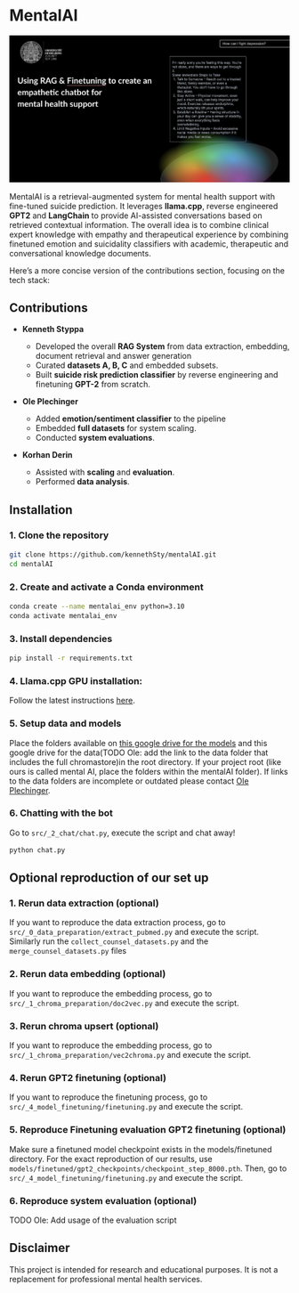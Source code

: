# MentalAI 
![Header](plots/header.png)  

MentalAI is a retrieval-augmented system for mental health support with fine-tuned suicide prediction. It leverages **llama.cpp**, reverse engineered **GPT2** and **LangChain** to provide AI-assisted conversations based on retrieved contextual information. The overall idea is to combine clinical expert knowledge with empathy and therapeutical experience by combining finetuned emotion and suicidality classifiers with academic, therapeutic and conversational knowledge documents.  

Here’s a more concise version of the contributions section, focusing on the tech stack:

## **Contributions**  

- **Kenneth Styppa**  
  - Developed the overall **RAG System** from data extraction, embedding, document retrieval and answer generation 
  - Curated **datasets A, B, C** and embedded subsets.  
  - Built **suicide risk prediction classifier** by reverse engineering and finetuning **GPT-2** from scratch.

- **Ole Plechinger**  
  - Added **emotion/sentiment classifier** to the pipeline
  - Embedded **full datasets** for system scaling.  
  - Conducted **system evaluations**.

- **Korhan Derin**  
  - Assisted with **scaling** and **evaluation**.
  - Performed **data analysis**.

## **Installation**  

### **1. Clone the repository**  
```bash
git clone https://github.com/kennethSty/mentalAI.git
cd mentalAI
```

### **2. Create and activate a Conda environment**  
```bash
conda create --name mentalai_env python=3.10  
conda activate mentalai_env  
```

### **3. Install dependencies**  
```bash
pip install -r requirements.txt  
```

### **4. Llama.cpp GPU installation:**  
Follow the latest instructions [here](https://python.langchain.com/docs/integrations/llms/llamacpp/#installation). 


### **5. Setup data and models**  
Place the folders available on [this google drive for the models](https://drive.google.com/drive/folders/13wcdsFVJpqAFZ9FG5u0nR--RTGCrlzU6?dmr=1&ec=wgc-drive-globalnav-goto) and this google drive for the data(TODO Ole: add the link to the data folder that includes the full chromastore)in the root directory. If your project root (like ours is called mental AI, place the folders within the mentalAI folder).
If links to the data folders are incomplete or outdated please contact [Ole Plechinger](mailto:ole.plechinger@protonmail.com).

### **6. Chatting with the bot** 
Go to `src/_2_chat/chat.py`, execute the script and chat away! 

```bash
python chat.py
```

## Optional reproduction of our set up

### **1. Rerun data extraction (optional)**
If you want to reproduce the data extraction process, go to `src/_0_data_preparation/extract_pubmed.py` and execute the script. 
Similarly run the `collect_counsel_datasets.py` and the `merge_counsel_datasets.py` files

### **2. Rerun data embedding (optional)**
If you want to reproduce the embedding process, go to `src/_1_chroma_preparation/doc2vec.py` and execute the script.

### **3. Rerun chroma upsert (optional)**
If you want to reproduce the embedding process, go to `src/_1_chroma_preparation/vec2chroma.py` and execute the script.

### **4. Rerun GPT2 finetuning (optional)**
If you want to reproduce the finetuning process, go to `src/_4_model_finetuning/finetuning.py` and execute the script.

### **5. Reproduce Finetuning evaluation GPT2 finetuning (optional)**
Make sure a finetuned model checkpoint exists in the models/finetuned directory. For the exact reproduction of our results, use `models/finetuned/gpt2_checkpoints/checkpoint_step_8000.pth`. Then, go to `src/_4_model_finetuning/finetuning.py` and execute the script.

### **6. Reproduce system evaluation (optional)**
TODO Ole: Add usage of the evaluation script


## Disclaimer
This project is intended for research and educational purposes. It is not a replacement for professional mental health services.

